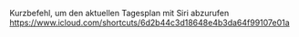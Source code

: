 Kurzbefehl, um den aktuellen Tagesplan mit Siri abzurufen
https://www.icloud.com/shortcuts/6d2b44c3d18648e4b3da64f99107e01a
